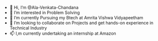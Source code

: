 - 👋 Hi, I’m @Ala-Venkata-Chandana
- 👀 I’m interested in Problem Solving
- 🌱 I’m currently Pursuing my Btech at Amrita Vishwa Vidyapeetham
- 💞️ I’m looking to collaborate on Projects and get hands-on experience in Technical Industry
- 📫 I,m currently undertaking an internship at Amazon

<!---
Ala-Venkata-Chandana/Ala-Venkata-Chandana is a ✨ special ✨ repository because its `README.md` (this file) appears on your GitHub profile.
You can click the Preview link to take a look at your changes.
--->
